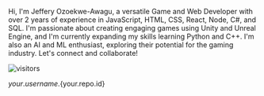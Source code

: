Hi, I'm Jeffery Ozoekwe-Awagu, a versatile Game and Web Developer with over 2 years of experience in JavaScript, HTML, CSS, React, Node, C#, and SQL. I'm passionate about creating engaging games using Unity and Unreal Engine, and I'm currently expanding my skills learning Python and C++. I'm also an AI and ML enthusiast, exploring their potential for the gaming industry. Let's connect and collaborate!


![visitors](https://visitor-badge.glitch.me/badge?page_id=page.id)

${your.username}.${your.repo.id}
